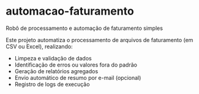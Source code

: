 # automacao-faturamento
Robô de processamento e automação de faturamento simples

Este projeto automatiza o processamento de arquivos de faturamento (em CSV ou Excel), realizando:
- Limpeza e validação de dados
- Identificação de erros ou valores fora do padrão
- Geração de relatórios agregados
- Envio automático de resumo por e-mail (opcional)
- Registro de logs de execução
